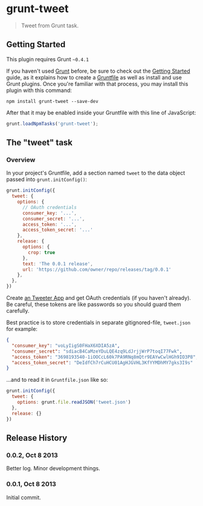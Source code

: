 # grunt-tweet

> Tweet from Grunt task.

## Getting Started
This plugin requires Grunt `~0.4.1`

If you haven't used [Grunt](http://gruntjs.com/) before, be sure to check out the [Getting Started](http://gruntjs.com/getting-started) guide, as it explains how to create a [Gruntfile](http://gruntjs.com/sample-gruntfile) as well as install and use Grunt plugins. Once you're familiar with that process, you may install this plugin with this command:

```shell
npm install grunt-tweet --save-dev
```

After that it may be enabled inside your Gruntfile with this line of JavaScript:

```js
grunt.loadNpmTasks('grunt-tweet');
```

## The "tweet" task

### Overview
In your project's Gruntfile, add a section named `tweet` to the data object passed into `grunt.initConfig()`:

```js
grunt.initConfig({
  tweet: {
    options: {
      // OAuth credentials
      consumer_key: '...',
      consumer_secret: '...',
      access_token: '...',
      access_token_secret: '...'
    },
    release: {
      options: {
        crop: true
      },
      text: 'The 0.0.1 release',
      url: 'https://github.com/owner/repo/releases/tag/0.0.1'
    },
  },
})
```

Create [an Tweeter App](https://dev.twitter.com/apps/new) and get OAuth credentials (if you haven't already). Be careful, these tokens are like passwords so you should guard them carefully.

Best practice is to store credentials in separate gitignored-file, `tweet.json` for example:

```json
{
  "consumer_key": "voLyIigS0FHaX6XDIA5zA",
  "consumer_secret": "sdiacB4CaMzeYDuLQE4zq9LdJrjjWrP7toqI77Fwk",
  "access_token": "3698193540-1iOOCcL60k7PA9RNq8mQtr9EAYwCwlHGh9IO3P8",
  "access_token_secret": "DeIdfCh7rCuHCU01AgHJGVHL3KfYYMDhMY7gks3I9s"
}
```

…and to read it in `Gruntfile.json` like so:

```js
grunt.initConfig({
  tweet: {
    options: grunt.file.readJSON('tweet.json')
  },
  release: {}
})
```

## Release History
### 0.0.2, Oct 8 2013
Better log. Minor development things.
### 0.0.1, Oct 8 2013
Initial commit.
